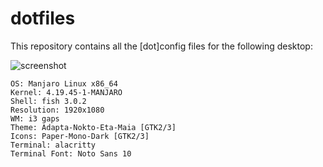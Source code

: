 # dotfiles

This repository contains all the [dot]config files for the
following desktop:

![screenshot](https://github.com/arindas/dotfiles/blob/master/Pictures/screenshots/2019-06-09_12:23:36.png)

```
OS: Manjaro Linux x86_64
Kernel: 4.19.45-1-MANJARO
Shell: fish 3.0.2
Resolution: 1920x1080
WM: i3 gaps
Theme: Adapta-Nokto-Eta-Maia [GTK2/3]
Icons: Paper-Mono-Dark [GTK2/3]
Terminal: alacritty
Terminal Font: Noto Sans 10
```
